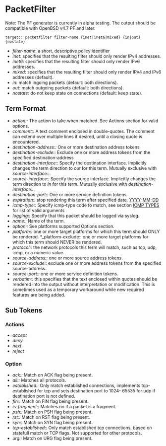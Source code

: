 # PacketFilter

Note: The PF generator is currently in alpha testing. The output should be compatible with OpenBSD v4.7 PF and later.

```
target:: packetfilter filter-name {inet|inet6|mixed} {in|out} {nostate}
```
  * _filter-name_: a short, descriptive policy identifier
  * _inet_: specifies that the resulting filter should only render IPv4 addresses.
  * _inet6_: specifies that the resulting filter should only render IPv6 addresses.
  * _mixed_: specifies that the resulting filter should only render IPv4 and IPv6 addresses (default).
  * _in_: match ingoing packets (default: both directions).
  * _out_: match outgoing packets (default: both directions).
  * _nostate_: do not keep state on connections (default: keep state).
## Term Format
* _action::_ The action to take when matched. See Actions section for valid options.
* _comment::_ A text comment enclosed in double-quotes.  The comment can extend over multiple lines if desired, until a closing quote is encountered.
* _destination-address::_ One or more destination address tokens
* _destination-exclude::_ Exclude one or more address tokens from the specified destination-address
* _destination-interface::_ Specify the destination interface. Implicitly changes the term direction to *out* for this term. Mutually exclusive with _source-interface::_.
* _source-interface::_ Specify the source interface. Implicitly changes the term direction to *in* for this term. Mutually exclusive with _destination-interface::_.
* _destination-port::_ One or more service definition tokens
* _expiration::_ stop rendering this term after specified date. [YYYY](YYYY.md)-[MM](MM.md)-[DD](DD.md)
* _icmp-type::_ Specify icmp-type code to match, see section [ICMP TYPES](PolicyFormat#ICMP_TYPES.md) for list of valid arguments
* _logging::_ Specify that this packet should be logged via syslog.
* _name::_ Name of the term.
* _option::_ See platforms supported Options section.
* _platform::_ one or more target platforms for which this term should ONLY be rendered.
*_platform-exclude:: one or more target platforms for which this term should NEVER be rendered.
* _protocol::_ the network protocols this term will match, such as tcp, udp, icmp, or a numeric value.
* _source-address::_ one or more source address tokens.
* _source-exclude::_ exclude one or more address tokens from the specified source-address.
* _source-port::_ one or more service definition tokens.
* _verbatim::_ this specifies that the text enclosed within quotes should be rendered into the output without interpretation or modification.  This is sometimes used as a temporary workaround while new required features are being added.
## Sub Tokens
### Actions
* _accept_
* _deny_
* _next_
* _reject_
### Option
* _ack::_ Match on ACK flag being present.
* _all::_ Matches all protocols.
* _established::_ Only match established connections, implements tcp-established for tcp and sets destination port to 1024- 65535 for udp if destination port is not defined.
* _fin::_ Match on FIN flag being present.
* _is-fragment::_ Matches on if a packet is a fragment.
* _psh::_ Match on PSH flag being present.
* _rst::_ Match on RST flag being present.
* _syn::_ Match on SYN flag being present.
* _tcp-established::_ Only match established tcp connections, based on statefull match or TCP flags. Not supported for other protocols.
* _urg::_ Match on URG flag being present.
